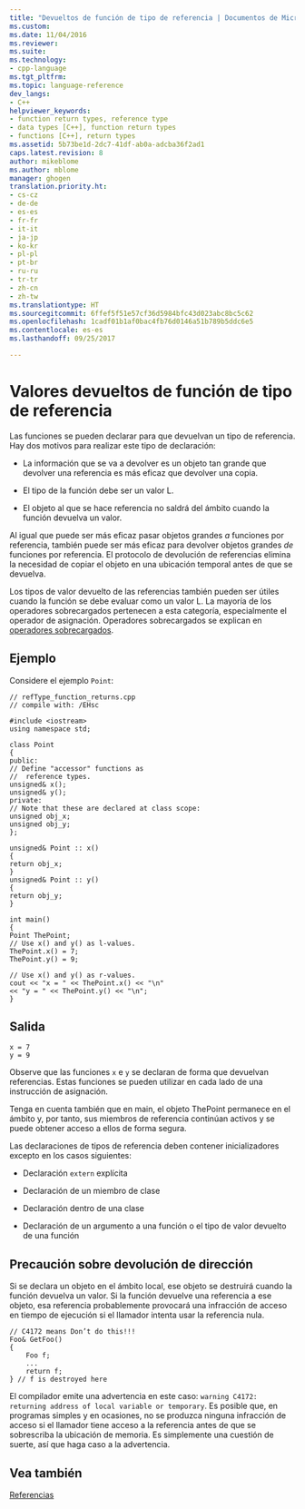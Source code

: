 ```yaml
---
title: "Devueltos de función de tipo de referencia | Documentos de Microsoft"
ms.custom: 
ms.date: 11/04/2016
ms.reviewer: 
ms.suite: 
ms.technology:
- cpp-language
ms.tgt_pltfrm: 
ms.topic: language-reference
dev_langs:
- C++
helpviewer_keywords:
- function return types, reference type
- data types [C++], function return types
- functions [C++], return types
ms.assetid: 5b73be1d-2dc7-41df-ab0a-adcba36f2ad1
caps.latest.revision: 8
author: mikeblome
ms.author: mblome
manager: ghogen
translation.priority.ht:
- cs-cz
- de-de
- es-es
- fr-fr
- it-it
- ja-jp
- ko-kr
- pl-pl
- pt-br
- ru-ru
- tr-tr
- zh-cn
- zh-tw
ms.translationtype: HT
ms.sourcegitcommit: 6ffef5f51e57cf36d5984bfc43d023abc8bc5c62
ms.openlocfilehash: 1cadf01b1af0bac4fb76d0146a51b789b5ddc6e5
ms.contentlocale: es-es
ms.lasthandoff: 09/25/2017

---
```

# <a name="reference-type-function-returns"></a>Valores devueltos de función de tipo de referencia
Las funciones se pueden declarar para que devuelvan un tipo de referencia. Hay dos motivos para realizar este tipo de declaración:  
  
-   La información que se va a devolver es un objeto tan grande que devolver una referencia es más eficaz que devolver una copia.  
  
-   El tipo de la función debe ser un valor L.  
  
-   El objeto al que se hace referencia no saldrá del ámbito cuando la función devuelva un valor.  
  
 Al igual que puede ser más eficaz pasar objetos grandes *a* funciones por referencia, también puede ser más eficaz para devolver objetos grandes *de* funciones por referencia. El protocolo de devolución de referencias elimina la necesidad de copiar el objeto en una ubicación temporal antes de que se devuelva.  
  
 Los tipos de valor devuelto de las referencias también pueden ser útiles cuando la función se debe evaluar como un valor L. La mayoría de los operadores sobrecargados pertenecen a esta categoría, especialmente el operador de asignación. Operadores sobrecargados se explican en [operadores sobrecargados](../cpp/operator-overloading.md).  
  
## <a name="example"></a>Ejemplo  
 Considere el ejemplo `Point`:  
  
```  
// refType_function_returns.cpp  
// compile with: /EHsc  
  
#include <iostream>  
using namespace std;  
  
class Point  
{  
public:  
// Define "accessor" functions as  
//  reference types.  
unsigned& x();  
unsigned& y();  
private:  
// Note that these are declared at class scope:  
unsigned obj_x;   
unsigned obj_y;   
};  
  
unsigned& Point :: x()  
{  
return obj_x;  
}  
unsigned& Point :: y()  
{  
return obj_y;  
}  
  
int main()  
{  
Point ThePoint;  
// Use x() and y() as l-values.  
ThePoint.x() = 7;  
ThePoint.y() = 9;  
  
// Use x() and y() as r-values.  
cout << "x = " << ThePoint.x() << "\n"  
<< "y = " << ThePoint.y() << "\n";  
}  
```  
  
## <a name="output"></a>Salida  
  
```  
x = 7  
y = 9  
```  
  
 Observe que las funciones `x` e `y` se declaran de forma que devuelvan referencias. Estas funciones se pueden utilizar en cada lado de una instrucción de asignación.  
  
 Tenga en cuenta también que en main, el objeto ThePoint permanece en el ámbito y, por tanto, sus miembros de referencia continúan activos y se puede obtener acceso a ellos de forma segura.  
  
 Las declaraciones de tipos de referencia deben contener inicializadores excepto en los casos siguientes:  
  
-   Declaración `extern` explícita  
  
-   Declaración de un miembro de clase  
  
-   Declaración dentro de una clase  
  
-   Declaración de un argumento a una función o el tipo de valor devuelto de una función  
  
## <a name="caution-returning-address-of-local"></a>Precaución sobre devolución de dirección  
 Si se declara un objeto en el ámbito local, ese objeto se destruirá cuando la función devuelva un valor. Si la función devuelve una referencia a ese objeto, esa referencia probablemente provocará una infracción de acceso en tiempo de ejecución si el llamador intenta usar la referencia nula.  
  
```  
// C4172 means Don’t do this!!!  
Foo& GetFoo()  
{  
    Foo f;  
    ...  
    return f;  
} // f is destroyed here  
```  
  
 El compilador emite una advertencia en este caso: `warning C4172: returning address of local variable or temporary`. Es posible que, en programas simples y en ocasiones, no se produzca ninguna infracción de acceso si el llamador tiene acceso a la referencia antes de que se sobrescriba la ubicación de memoria. Es simplemente una cuestión de suerte, así que haga caso a la advertencia.  
  
## <a name="see-also"></a>Vea también  
 [Referencias](../cpp/references-cpp.md)
